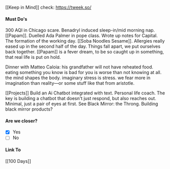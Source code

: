 [[Keep in Mind]]
check: https://tweek.so/
#### Must Do's

300 AQI in Chicago scare. Benadryl induced sleep-in/mid morning nap. [[Papam]]. Duelled Ada Palmer in pope class. Wrote up notes for Capital. The formation of the working day. [[Soba Noodles Sesame]]. Allergies really eased up in the second half of the day. Things fall apart, we put ourselves back together. [[Papam]] is a fever dream, to be so caught up in something, that real life is put on hold.

Dinner with Matteo Caloia: his grandfather will not have reheated food. eating something you know is bad for you is worse than not knowing at all. the mind shapes the body. imaginary stress is stress. we fear more in imagination than reality—or some stuff like that from aristotle.

[[Projects]]
Build an Ai Chatbot integrated with text. 
Personal life coach. 
The key is building a chatbot that doesn't just respond, but also reaches out.
Minimal, just a pair of eyes at first.
See Black Mirror: the Throng.
Building black mirror products?

#### Are we closer?
- [x] Yes
- [ ] No
#### Link To
[[100 Days]]